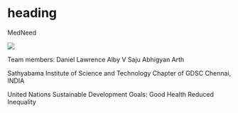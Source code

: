 <h1>heading</h1>
<p>MedNeed</p>
<img src="C:\Users\Alby Saju\OneDrive\Desktop/to/teammembers.jpg">
<p>Team members:
 	Daniel Lawrence 
	Alby V Saju
	Abhigyan Arth

Sathyabama Institute of Science and Technology Chapter of GDSC
Chennai, INDIA

United Nations Sustainable Development Goals: 
  										    Good Health
										    Reduced Inequality</p>
